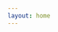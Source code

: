 ```yaml
---
layout: home
---
```


<script setup lang="ts">
import { defineAsyncComponent } from 'vue'
import FlightMap from './components/FlightMap.vue'

const MiniChat = defineAsyncComponent(() => 
  import('./components/MiniChat.vue')
)

// Optimized flight data with compressed structure and type safety
interface FlightRecord {
  date: string;
  time: string;
  origin: string;
  destination: string;
  flightNumber: string;
  departureDateTime: string;
  arrivalDateTime: string;
  airline: string;
  aircraft?: string | null;
  class?: string | null;
  seat?: string | null;
}

// Helper function to create flight record from array
const createFlight = ([date, time, origin, destination, flightNumber, airline, aircraft = null, flightClass = null, seat = null]: readonly [string, string, string, string, string, string, string?, string?, string?]): FlightRecord => ({
  date,
  time,
  origin,
  destination,
  flightNumber,
  departureDateTime: `${date}T${time}`,
  arrivalDateTime: `${date}T${time}`,
  airline,
  aircraft: aircraft === "" ? null : aircraft,
  class: flightClass === "" ? null : (flightClass || null),
  seat: seat === "" ? null : (seat || null)
});

// All flight data using consistent array approach
const flightData: FlightRecord[] = [
  // 2014 flights
  ["2014-06-07", "17:40:00", "SIN", "DXB", "EK405", "EK", "77W"],
  ["2014-06-07", "05:15:00", "DXB", "BOS", "EK237", "EK", "77L"],
  ["2014-07-03", "22:45:00", "BOS", "ATL", "DL1201", "DL", "738"],
  ["2014-07-04", "02:50:00", "ATL", "TPA", "DL2277", "DL", "739"],
  ["2014-07-06", "14:15:00", "TPA", "BOS", "B6192", "B6", "320"],
  ["2014-08-16", "03:15:00", "BOS", "DXB", "EK238", "EK", "77W"],
  ["2014-08-16", "22:45:00", "DXB", "SIN", "EK432", "EK", "77W"],
  ["2014-08-24", "02:15:00", "SIN", "HKG", "3K697", "3K", "320"],
  ["2014-08-29", "06:55:00", "HKG", "SIN", "3K698", "3K", "320"],

  // 2015 flights
  ["2015-06-07", "15:15:00", "SIN", "IST", "TK55", "TK", "330"],
  ["2015-06-08", "06:30:00", "IST", "GRU", "TK15", "TK", "77W"],
  ["2015-09-10", "06:05:00", "GRU", "IST", "TK16", "TK", "77W"],
  ["2015-09-10", "22:20:00", "IST", "SIN", "TK54", "TK", "330"],
  ["2015-10-12", "13:45:00", "SIN", "DXB", "EK355", "EK", "388"],
  ["2015-10-12", "23:20:00", "DXB", "FCO", "EK99", "EK", "773"],
  ["2015-10-18", "13:25:00", "FCO", "DXB", "EK98", "EK", "388"],
  ["2015-10-18", "23:05:00", "DXB", "SIN", "EK354", "EK", "388"],
  ["2015-12-20", "23:45:00", "SIN", "CGK", "3K201", "3K"],

  // 2016 flights
  ["2016-02-05", "09:45:00", "SIN", "CGK", "GA835", "GA", "738"],
  ["2016-02-10", "04:15:00", "CGK", "SIN", "JT*154", "JT*", "739"],

  // 2017 flights
  ["2017-01-08", "13:00:00", "CGK", "SIN", "TR2273", "TR", "320"],
  ["2017-07-02", "13:40:00", "SIN", "DXB", "EK355", "EK", null, "Economy"],
  ["2017-07-03", "00:00:00", "DXB", "MUC", "EK53", "EK", "77W", "Economy"],
  ["2017-07-16", "06:30:00", "TXL", "MUC", "AB6185", "AB"],
  ["2017-07-16", "13:40:00", "MUC", "DXB", "EK50", "EK", "388", "Economy", "81H"],
  ["2017-07-16", "23:05:00", "DXB", "SIN", "EK354", "EK", "388", "Economy", "47C"],
  ["2017-09-23", "00:10:00", "SIN", "CGK", "TR2274", "TR"],
  ["2017-10-01", "06:50:00", "CGK", "SIN", "QZ266", "QZ"],
  ["2017-12-29", "23:30:00", "SIN", "KNO", "SQ5234", "SQ", "738", "Economy (K)", "16D"],

  // 2018 flights
  ["2018-01-03", "09:25:00", "KNO", "SIN", "3K284", "3K", "320"],
  ["2018-02-16", "01:50:00", "SIN", "CGK", "TR276", "TR", "320", "Economy(M1)"],
  ["2018-02-19", "07:25:00", "CGK", "SIN", "QZ266", "QZ", "32S", "Economy(V)"],
  ["2018-05-19", "00:15:00", "SIN", "CGK", "3K201", "3K"],
  ["2018-05-20", "08:10:00", "CGK", "SIN", "3K204", "3K"],
  ["2018-05-27", "09:15:00", "CGK", "SIN", "JT*156", "JT*", "739"],
  ["2018-08-05", "11:25:00", "SIN", "BLR", "9W23", "9W", "738"],
  ["2018-08-10", "20:00:00", "BLR", "SIN", "9W26", "9W", "738"],
  ["2018-08-22", "00:15:00", "SIN", "CGK", "3K201", "3K", "32S"],
  ["2018-08-23", "22:25:00", "CGK", "SIN", "SQ951", "SQ", "773"],
  ["2018-08-24", "01:25:00", "SIN", "SFO", "SQ32", "SQ", "359"],
  ["2018-08-30", "18:10:00", "SFO", "LAX", "DL2727", "DL", "738", "Basic Economy (E)", "30A"],
  ["2018-09-06", "00:50:00", "LAX", "ICN", "SQ7", "SQ", "77W"],
  ["2018-09-06", "15:35:00", "ICN", "SIN", "SQ7", "SQ"],
  ["2018-09-06", "23:40:00", "SIN", "CGK", "SQ952", "SQ", "773"],
  ["2018-09-09", "09:15:00", "CGK", "SIN", "JT*156", "JT*", "739"],
  ["2018-11-09", "23:45:00", "SIN", "CGK", "3K201", "3K", "32S"],
  ["2018-11-11", "14:55:00", "CGK", "SIN", "3K206", "3K", "32S"],
  ["2018-12-01", "10:00:00", "SIN", "HKG", "CX716", "CX", "351"],
  ["2018-12-04", "12:00:00", "HKG", "SIN", "CX715", "CX", "773"],

  // 2019 flights
  ["2019-01-06", "10:15:00", "SIN", "BKK", "TG408", "TG", "772", "Coach Class"],
  ["2019-01-06", "14:35:00", "BKK", "BLR", "TG325", "TG", "772", "Coach Class"],
  ["2019-01-18", "19:30:00", "BLR", "BKK", "TG326", "TG", "772", "Coach Class"],
  ["2019-01-19", "01:00:00", "BKK", "SIN", "TG403", "TG", "359", "Coach Class"],
  ["2019-02-02", "01:50:00", "SIN", "CGK", "TR276", "TR", "319"],
  ["2019-02-10", "13:00:00", "CGK", "SIN", "TR279", "TR", "319"],
  ["2019-03-10", "10:15:00", "SIN", "BKK", "TG408", "TG", "772", "Coach Class"],
  ["2019-03-10", "14:35:00", "BKK", "BLR", "TG325", "TG", "772", "Coach Class"],
  ["2019-03-29", "19:30:00", "BLR", "BKK", "TG326", "TG", "772", "Coach Class"],
  ["2019-03-30", "01:00:00", "BKK", "SIN", "TG403", "TG", "359", "Coach Class"],
  ["2019-05-07", "04:50:00", "SIN", "BKK", "SQ974", "SQ", "333", "Coach Class", "51F"],
  ["2019-05-10", "14:10:00", "BKK", "SIN", "SQ981", "SQ", "781", "Coach Class", "65B"],
  ["2019-06-01", "01:10:00", "SIN", "PEN", "TR426", "TR", "320"],
  ["2019-06-04", "03:10:00", "PEN", "SIN", "TR427", "TR", "320"],
  ["2019-06-05", "02:20:00", "SIN", "CGK", "TR276", "TR"],
  ["2019-06-09", "14:35:00", "CGK", "SIN", "3K206", "3K", "32A", "Economy"],
  ["2019-06-10", "15:25:00", "SIN", "IST", "TK55", "TK", "738", "Coach Class"],
  ["2019-06-11", "05:30:00", "IST", "NCE", "TK1813", "TK", "321", "Coach Class"],
  ["2019-07-05", "16:20:00", "NCE", "IST", "TK1816", "TK", "321", "Coach Class"],
  ["2019-07-05", "23:00:00", "IST", "SIN", "TK54", "TK", "738", "Coach Class"],
  ["2019-08-04", "15:25:00", "SIN", "IST", "TK55", "TK", "738", "Coach Class"],
  ["2019-08-05", "05:25:00", "IST", "NCE", "TK1813", "TK", "32B", "Coach Class"],
  ["2019-08-15", "04:10:00", "NCE", "CDG", "U23990", "U2"],
  ["2019-08-18", "13:05:00", "CDG", "NCE", "U23995", "U2"],
  ["2019-08-30", "16:20:00", "NCE", "IST", "TK1816", "TK", "321", "Coach Class"],
  ["2019-08-30", "23:00:00", "IST", "SIN", "TK54", "TK", "77W", "Coach Class"],
  ["2019-10-06", "15:40:00", "SIN", "FRA", "LH779", "LH", "388", "Economy", "63D"],
  ["2019-10-07", "06:15:00", "FRA", "NCE", "LH1058", "LH", "32A", "Economy", "7C"],
  ["2019-11-01", "18:05:00", "NCE", "FRA", "LH1065", "LH", "32A", "ECO CLASSIC", "14C"],
  ["2019-11-13", "08:10:00", "CDG", "MUC", "LH2227", "LH", "32A", "Coach Class"],
  ["2019-11-13", "11:20:00", "MUC", "SIN", "SQ327", "SQ", "359", "Coach Class"],
  ["2019-11-14", "01:30:00", "SIN", "CGK", "SQ956", "SQ", "359"],
  ["2019-12-24", "07:00:00", "SIN", "CGK", "3K203", "3K", "320"],

  // 2020 flights
  ["2020-01-01", "14:55:00", "CGK", "SIN", "3K206", "3K", "320"],
  ["2020-01-24", "23:45:00", "SIN", "CGK", "3K201", "3K", "320"],
  ["2020-02-02", "13:45:00", "CGK", "SIN", "3K212", "3K", "32A"],
  ["2020-03-04", "23:30:00", "SIN", "KNO", "SQ5234", "SQ", "73H"],
  ["2020-03-09", "09:25:00", "KNO", "SIN", "3K284", "3K", "32A"],
  
  // 2022 flights
  ["2022-05-13", "23:50:00", "SIN", "CGK", "3K201", "3K", "320"],
  ["2022-06-12", "12:55:00", "CGK", "SIN", "TR279", "TR", "320"],
  ["2022-09-10", "04:15:00", "CGK", "SIN", "SQ957", "SQ", "359"],
  ["2022-10-02", "04:30:00", "SIN", "CGK", "SQ958", "SQ", "359"],
  ["2022-12-03", "12:05:00", "SIN", "BLR", "SQ510", "SQ", "359"],
  ["2022-12-11", "06:25:00", "BLR", "SIN", "SQ509", "SQ", "7M8", "Economy"],
  ["2022-12-19", "04:15:00", "CGK", "SIN", "SQ957", "SQ", "359"],
  
  // 2023 flights
  ["2023-01-15", "04:30:00", "SIN", "CGK", "SQ958", "SQ", "359"],
  ["2023-01-19", "02:25:00", "SIN", "CGK", "QZ263", "QZ", "320"],
  ["2023-02-05", "11:20:00", "CGK", "SIN", "QZ268", "QZ", "320"],
  ["2023-04-15", "02:20:00", "SIN", "CGK", "TR276", "TR", "320"],
  ["2023-05-07", "12:55:00", "CGK", "SIN", "TR279", "TR", "320"],
  ["2023-07-03", "01:55:00", "SIN", "CGK", "QG523", "QG"],
  ["2023-07-29", "09:20:00", "CGK", "SIN", "QG526", "QG"],
  ["2023-08-12", "01:45:00", "SIN", "HKG", "CX658", "CX", "359", null, "63H"],
  ["2023-08-20", "12:45:00", "HKG", "SIN", "CX715", "CX", "359"],
  ["2023-08-31", "12:00:00", "SIN", "CGK", "QG527", "QG"],
  ["2023-09-05", "09:20:00", "CGK", "SIN", "QG526", "QG"],
  ["2023-10-01", "03:15:00", "SIN", "IST", "TK209", "TK", "359"],
  ["2023-10-09", "14:15:00", "IST", "SIN", "TK208", "TK", "359"],
  ["2023-11-18", "12:00:00", "SIN", "CGK", "QG527", "QG"],
  ["2023-11-20", "11:00:00", "CGK", "SIN", "SQ963", "SQ", "359"],
  ["2023-11-20", "15:45:00", "SIN", "MXP", "SQ356", "SQ", "359"],
  ["2023-12-07", "09:25:00", "AMS", "SIN", "SQ323", "SQ", "359"],
  ["2023-12-07", "22:50:00", "SIN", "CGK", "SQ950", "SQ", "77W", "Economy"],
  
  // 2024 flights
  ["2024-02-05", "11:30:00", "SIN", "CGK", "GA837", "GA", "339"],
  ["2024-02-13", "11:40:00", "CGK", "SIN", "GA822", "GA", "73H"],
  ["2024-02-17", "14:20:00", "SIN", "SFO", "UA28", "UA", "789"],
  ["2024-02-17", "20:00:00", "HNL", "SFO", "UA214", "UA", "75T", null, "36C"],
  ["2024-02-23", "18:40:00", "SFO", "SIN", "UA29", "UA", "789"],
  ["2024-04-07", "04:20:00", "SIN", "CGK", "GA829", "GA", "77W"],
  ["2024-04-28", "08:40:00", "CGK", "SIN", "GA836", "GA", "333"],
  ["2024-06-13", "00:40:00", "SIN", "MAA", "SQ524", "SQ", "359", "Economy"],
  ["2024-06-16", "06:00:00", "MAA", "SIN", "SQ525", "SQ", "7M8", "Economy"],
  ["2024-08-04", "23:50:00", "SIN", "CGK", "3K201", "3K", "320"],
  ["2024-08-10", "08:25:00", "CGK", "SIN", "3K204", "3K", "320"],
  ["2024-08-11", "11:50:00", "SIN", "SFO", "SQ34", "SQ", "359", "Economy"],
  ["2024-08-26", "05:05:00", "SFO", "SIN", "SQ33", "SQ", "359", "Economy"],
  ["2024-09-18", "06:00:00", "SIN", "KNO", "ID*7146", "ID*", "32A"],
  ["2024-09-21", "13:05:00", "KNO", "SIN", "SQ995", "SQ", "7M8", "Economy"],
  ["2024-09-24", "00:00:00", "SIN", "HKG", "CX710", "CX"],
  ["2024-09-29", "08:40:00", "HKG", "SIN", "CX711", "CX"],
  ["2024-12-23", "08:55:00", "SIN", "TPE", "TR874", "TR"],
  ["2024-12-29", "01:30:00", "TPE", "SIN", "TR897", "TR"],
  
  // 2025 flights
  ["2025-01-26", "14:40:00", "SIN", "CGK", "3K203", "3K", "Airbus A320", "Starter Plus", "7C"],
  ["2025-02-09", "16:15:00", "CGK", "SIN", "3K204", "3K", "Airbus A320", "Starter Plus"],
  ["2025-03-19", "22:20:00", "SIN", "NRT", "NH844", "NH", "789", "Economy Class : V", "22J,22K"],
  ["2025-04-03", "11:55:00", "TOY", "NRT", "NH316", "NH", "738", "Economy Class", "15K,15J"],
  ["2025-04-08", "12:40:00", "NRT", "SIN", "NH843", "NH", "789", "Economy Class : S", "22J,22K"],
  ["2025-04-26", "10:10:00", "SIN", "CGK", "QG523", "QG"],
  ["2025-05-04", "17:10:00", "CGK", "SIN", "QG526", "QG"],
].map(createFlight);
</script>

<MiniChat />

<FlightMap :flights="flightData" height="80vh" />
